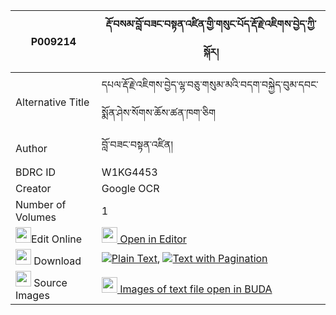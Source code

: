 |P009214|རྡོ་བསམ་བློ་བཟང་བསྟན་འཛིན་གྱི་གསུང་པོད་རྡོ་རྗེ་འཇིགས་བྱེད་ཀྱི་སྐོར། 
| --- | --- 
|Alternative Title |དཔལ་རྡོ་རྗེ་འཇིགས་བྱེད་ལྷ་བཅུ་གསུམ་མའི་བདག་བསྐྱེད་བུམ་དབང་སྨོན་ཤེས་སོགས་ཆོས་ཚན་ཁག་ཅིག
|Author| བློ་བཟང་བསྟན་འཛིན།
|BDRC ID | W1KG4453
|Creator | Google OCR
|Number of Volumes| 1
|<img width="25" src="https://img.icons8.com/color/25/000000/edit-property.png">Edit Online| [<img width="25" src="https://avatars.githubusercontent.com/u/45091458?s=200&v=4"> Open in Editor](http://editor.openpecha.org/P009214)
|<img width="25" src="https://img.icons8.com/fluent/48/000000/download-2.png"/>  Download | [![](https://img.icons8.com/color/20/000000/txt.png)Plain Text](https://github.com/Openpecha/P009214/releases/download/v1/do_samlo_zang_tendzin_gyi_sung_plain_P009214.zip), [![](https://img.icons8.com/color/20/000000/txt.png)Text with Pagination](https://github.com/Openpecha/P009214/releases/download/v1/do_samlo_zang_tendzin_gyi_sung_pages_P009214.zip)
|<img width="25" src="https://img.icons8.com/plasticine/100/000000/pictures-folder.png"/>  Source Images | [<img width="25" src="https://library.bdrc.io/icons/BUDA-small.svg"> Images of text file open in BUDA](https://library.bdrc.io/show/bdr:W1KG4453)